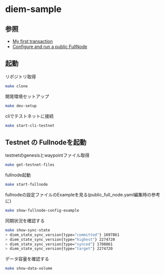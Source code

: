 # diem-sample

## 参照
- [My first transaction](https://developers.diem.com/main/docs/tutorial-my-first-transaction)
- [Configure and run a public FullNode](https://developers.diem.com/main/docs/configure-run-public-fullnode)

## 起動

リポジトリ取得
```sh
make clone
```

開発環境セットアップ
```sh
make dev-setup
```

cliでテストネットに接続
```sh
make start-cli-testnet
```

## Testnet の Fullnodeを起動

testnetのgenesisとwaypointファイル取得
```sh
make get-testnet-files
```

fullnode起動
```sh
make start-fullnode
```

fullnodeの設定ファイルのExampleを見る(public_full_node.yaml編集時の参考に)
```sh
make show-fullnode-config-example
```

同期状況を確認する
```sh
make show-sync-state
> diem_state_sync_version{type="committed"} 1697861
> diem_state_sync_version{type="highest"} 2274720
> diem_state_sync_version{type="synced"} 1780861
> diem_state_sync_version{type="target"} 2274720
```

データ容量を確認する
```sh
make show-data-volume
```